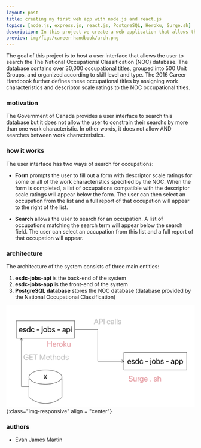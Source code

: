```yaml
---
layout: post
title: creating my first web app with node.js and react.js
topics: [node.js, express.js, react.js, PostgreSQL, Heroku, Surge.sh]
description: In this project we create a web application that allows the user to search the The National Occupational Classification (NOC) database. 
preview: img/figs/career-handbook/arch.png
---
```


The goal of this project is to host a user interface that allows the user to search the The National Occupational Classification (NOC) database. The database contains over 30,000 occupational titles, grouped into 500 Unit Groups, and organized according to skill level and type. The 2016 Career Handbook further defines these occupational titles by assigning work characteristics and descriptor scale ratings to the NOC occupational titles.

### motivation

The Government of Canada provides a user interface to search this database but it does not allow the user to constrain their searchs by more than one work characteristic. In other words, it does not allow AND searches between work characteristics. 

### how it works

The user interface has two ways of search for occupations:
- **Form** prompts the user to fill out a form with descriptor scale ratings for some or all of the work characteristics specified by the NOC. When the form is completed, a list of occupations compatible with the descriptor scale ratings will appear below the form. The user can then select an occupation from the list and a full report of that occupation will appear to the right of the list.

- **Search** allows the user to search for an occupation. A list of occupations matching the search term will appear below the search field. The user can select an occupation from this list and a full report of that occupation will appear. 

### architecture

The architecture of the system consists of three main entities:

1. **esdc-jobs-api** is the back-end of the system
2. **esdc-jobs-app** is the front-end of the system
3. **PostgreSQL database** stores the NOC database (database provided by the National Occupational Classification)

![](img/figs/career-handbook/arch.png){:class="img-responsive" align = "center"}
### authors

* Evan James Martin